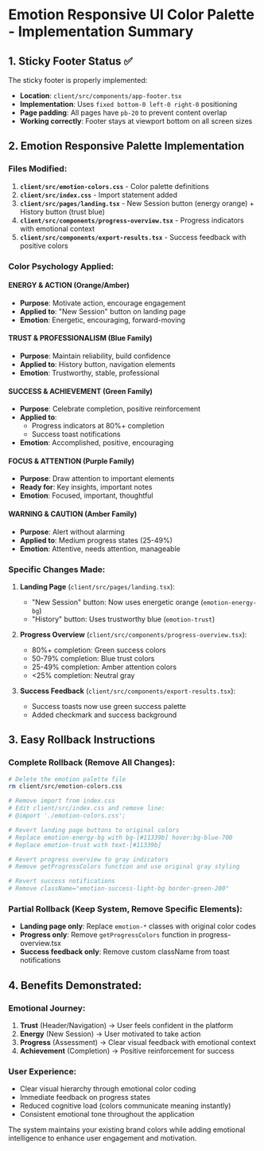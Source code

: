 # Emotion Responsive UI Color Palette - Implementation Summary

## 1. Sticky Footer Status ✅
The sticky footer is properly implemented:
- **Location**: `client/src/components/app-footer.tsx`
- **Implementation**: Uses `fixed bottom-0 left-0 right-0` positioning
- **Page padding**: All pages have `pb-20` to prevent content overlap
- **Working correctly**: Footer stays at viewport bottom on all screen sizes

## 2. Emotion Responsive Palette Implementation

### Files Modified:
1. **`client/src/emotion-colors.css`** - Color palette definitions
2. **`client/src/index.css`** - Import statement added
3. **`client/src/pages/landing.tsx`** - New Session button (energy orange) + History button (trust blue)
4. **`client/src/components/progress-overview.tsx`** - Progress indicators with emotional context
5. **`client/src/components/export-results.tsx`** - Success feedback with positive colors

### Color Psychology Applied:

#### ENERGY & ACTION (Orange/Amber)
- **Purpose**: Motivate action, encourage engagement
- **Applied to**: "New Session" button on landing page
- **Emotion**: Energetic, encouraging, forward-moving

#### TRUST & PROFESSIONALISM (Blue Family)
- **Purpose**: Maintain reliability, build confidence
- **Applied to**: History button, navigation elements
- **Emotion**: Trustworthy, stable, professional

#### SUCCESS & ACHIEVEMENT (Green Family)
- **Purpose**: Celebrate completion, positive reinforcement
- **Applied to**: 
  - Progress indicators at 80%+ completion
  - Success toast notifications
- **Emotion**: Accomplished, positive, encouraging

#### FOCUS & ATTENTION (Purple Family)
- **Purpose**: Draw attention to important elements
- **Ready for**: Key insights, important notes
- **Emotion**: Focused, important, thoughtful

#### WARNING & CAUTION (Amber Family)
- **Purpose**: Alert without alarming
- **Applied to**: Medium progress states (25-49%)
- **Emotion**: Attentive, needs attention, manageable

### Specific Changes Made:

1. **Landing Page** (`client/src/pages/landing.tsx`):
   - "New Session" button: Now uses energetic orange (`emotion-energy-bg`)
   - "History" button: Uses trustworthy blue (`emotion-trust`)

2. **Progress Overview** (`client/src/components/progress-overview.tsx`):
   - 80%+ completion: Green success colors
   - 50-79% completion: Blue trust colors  
   - 25-49% completion: Amber attention colors
   - <25% completion: Neutral gray

3. **Success Feedback** (`client/src/components/export-results.tsx`):
   - Success toasts now use green success palette
   - Added checkmark and success background

## 3. Easy Rollback Instructions

### Complete Rollback (Remove All Changes):
```bash
# Delete the emotion palette file
rm client/src/emotion-colors.css

# Remove import from index.css
# Edit client/src/index.css and remove line:
# @import './emotion-colors.css';

# Revert landing page buttons to original colors
# Replace emotion-energy-bg with bg-[#11339b] hover:bg-blue-700
# Replace emotion-trust with text-[#11339b]

# Revert progress overview to gray indicators
# Remove getProgressColors function and use original gray styling

# Revert success notifications
# Remove className="emotion-success-light-bg border-green-200"
```

### Partial Rollback (Keep System, Remove Specific Elements):
- **Landing page only**: Replace `emotion-*` classes with original color codes
- **Progress only**: Remove `getProgressColors` function in progress-overview.tsx
- **Success feedback only**: Remove custom className from toast notifications

## 4. Benefits Demonstrated:

### Emotional Journey:
1. **Trust** (Header/Navigation) → User feels confident in the platform
2. **Energy** (New Session) → User motivated to take action  
3. **Progress** (Assessment) → Clear visual feedback with emotional context
4. **Achievement** (Completion) → Positive reinforcement for success

### User Experience:
- Clear visual hierarchy through emotional color coding
- Immediate feedback on progress states
- Reduced cognitive load (colors communicate meaning instantly)
- Consistent emotional tone throughout the application

The system maintains your existing brand colors while adding emotional intelligence to enhance user engagement and motivation.